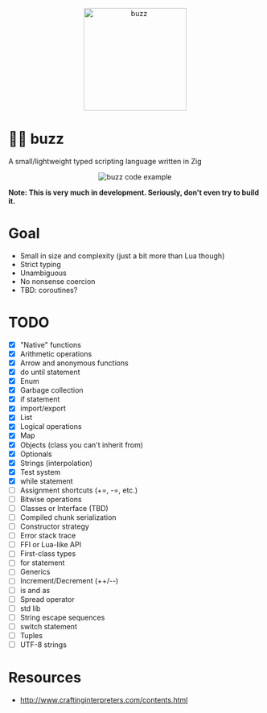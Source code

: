 <p align="center">
    <img src="https://github.com/giann/buzz/raw/main/logo.png" alt="buzz" width="204" height="204">
</p>

# 👨‍🚀 buzz
A small/lightweight typed scripting language written in Zig

<p align="center">
    <img src="https://github.com/giann/buzz/raw/main/example.png" alt="buzz code example">
</p>

**Note: This is very much in development. Seriously, don't even try to build it.**

# Goal
- Small in size and complexity (just a bit more than Lua though)
- Strict typing
- Unambiguous
- No nonsense coercion
- TBD: coroutines?

# TODO
- [X] "Native" functions
- [X] Arithmetic operations
- [X] Arrow and anonymous functions
- [X] do until statement
- [X] Enum
- [X] Garbage collection
- [X] if statement
- [X] import/export
- [X] List
- [X] Logical operations
- [X] Map
- [X] Objects (class you can't inherit from)
- [X] Optionals
- [X] Strings (interpolation)
- [X] Test system
- [X] while statement
- [ ] Assignment shortcuts (+=, -=, etc.)
- [ ] Bitwise operations
- [ ] Classes or Interface (TBD)
- [ ] Compiled chunk serialization
- [ ] Constructor strategy
- [ ] Error stack trace
- [ ] FFI or Lua-like API
- [ ] First-class types
- [ ] for statement
- [ ] Generics
- [ ] Increment/Decrement (++/--)
- [ ] is and as
- [ ] Spread operator
- [ ] std lib
- [ ] String escape sequences
- [ ] switch statement
- [ ] Tuples
- [ ] UTF-8 strings

# Resources
- http://www.craftinginterpreters.com/contents.html

